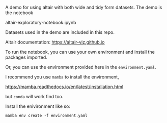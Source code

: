 A demo for using altair with both wide and tidy form datasets. The demo is the notebook

altair-exploratory-notebook.ipynb

Datasets used in the demo are included in this repo.

Altair documentation:
https://altair-viz.github.io

To run the notebook, you can use your own environment and install the packages imported.

Or, you can use the environment provided here in the `environment.yaml`. 

I recommend you use `mamba` to install the environment,

https://mamba.readthedocs.io/en/latest/installation.html

but `conda` will work find too.

Install the enivironment like so:

```
mamba env create -f environment.yaml
```